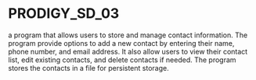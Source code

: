 # PRODIGY_SD_03

a program that allows users to store and manage contact information. The program provide options to add a new contact by entering their name, phone number, and email address. It also allow users to view their contact list, edit existing contacts, and delete contacts if needed. The program stores the contacts in a file for persistent storage.



